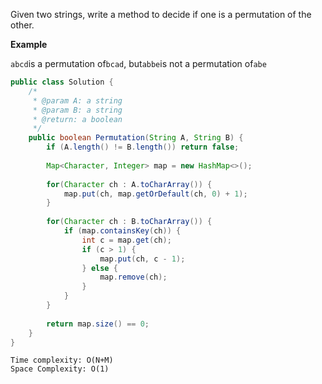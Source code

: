 Given two strings, write a method to decide if one is a permutation of the other.

**Example**

`abcd`is a permutation of`bcad`, but`abbe`is not a permutation of`abe`

```java
public class Solution {
    /*
     * @param A: a string
     * @param B: a string
     * @return: a boolean
     */
    public boolean Permutation(String A, String B) {
        if (A.length() != B.length()) return false;
        
        Map<Character, Integer> map = new HashMap<>();
        
        for(Character ch : A.toCharArray()) {
            map.put(ch, map.getOrDefault(ch, 0) + 1);
        }
        
        for(Character ch : B.toCharArray()) {
            if (map.containsKey(ch)) {
                int c = map.get(ch);
                if (c > 1) {
                    map.put(ch, c - 1);
                } else {
                    map.remove(ch);
                }
            }
        }
        
        return map.size() == 0;
    }
}
```

```
Time complexity: O(N+M)
Space Complexity: O(1)
```




